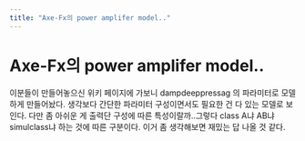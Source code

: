 ```yaml
---
title: "Axe-Fx의 power amplifer model.."
---
```

# Axe-Fx의 power amplifer model..

이분들이 만들어놓으신 위키 페이지에 가보니
dampdeeppressag
의 파라미터로 모델하게 만들어놨다.
생각보다 간단한 파라미터 구성이면서도 필요한 건 다 있는 모델로 보인다.
다만 좀 아쉬운 게 출력단 구성에 따른 특성이랄까..그렇다 class A냐 AB냐 simulclass냐 하는 것에 따른 구분이다.
이거 좀 생각해보면 재밌는 답 나올 것 같다.

